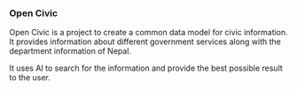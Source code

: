 ### Open Civic

Open Civic is a project to create a common data model for civic information. It provides information about different government services along with the department information of Nepal.

It uses AI to search for the information and provide the best possible result to the user.